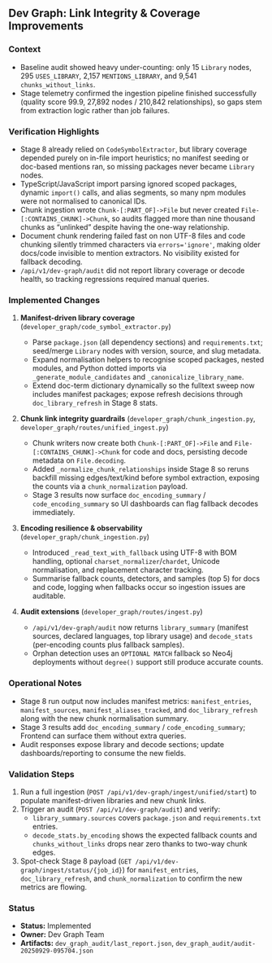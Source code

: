 ﻿## Dev Graph: Link Integrity & Coverage Improvements

### Context
- Baseline audit showed heavy under-counting: only 15 `Library` nodes, 295 `USES_LIBRARY`, 2,157 `MENTIONS_LIBRARY`, and 9,541 `chunks_without_links`.
- Stage telemetry confirmed the ingestion pipeline finished successfully (quality score 99.9, 27,892 nodes / 210,842 relationships), so gaps stem from extraction logic rather than job failures.

### Verification Highlights
- Stage 8 already relied on `CodeSymbolExtractor`, but library coverage depended purely on in-file import heuristics; no manifest seeding or doc-based mentions ran, so missing packages never became `Library` nodes.
- TypeScript/JavaScript import parsing ignored scoped packages, dynamic `import()` calls, and alias segments, so many npm modules were not normalised to canonical IDs.
- Chunk ingestion wrote `Chunk-[:PART_OF]->File` but never created `File-[:CONTAINS_CHUNK]->Chunk`, so audits flagged more than nine thousand chunks as “unlinked” despite having the one-way relationship.
- Document chunk rendering failed fast on non UTF-8 files and code chunking silently trimmed characters via `errors='ignore'`, making older docs/code invisible to mention extractors. No visibility existed for fallback decoding.
- `/api/v1/dev-graph/audit` did not report library coverage or decode health, so tracking regressions required manual queries.

### Implemented Changes
1. **Manifest-driven library coverage** (`developer_graph/code_symbol_extractor.py`)
   - Parse `package.json` (all dependency sections) and `requirements.txt`; seed/merge `Library` nodes with version, source, and slug metadata.
   - Expand normalisation helpers to recognise scoped packages, nested modules, and Python dotted imports via `_generate_module_candidates` and `_canonicalize_library_name`.
   - Extend doc-term dictionary dynamically so the fulltext sweep now includes manifest packages; expose refresh decisions through `doc_library_refresh` in Stage 8 stats.

2. **Chunk link integrity guardrails** (`developer_graph/chunk_ingestion.py`, `developer_graph/routes/unified_ingest.py`)
   - Chunk writers now create both `Chunk-[:PART_OF]->File` and `File-[:CONTAINS_CHUNK]->Chunk` for code and docs, persisting decode metadata on `File.decoding`.
   - Added `_normalize_chunk_relationships` inside Stage 8 so reruns backfill missing edges/text/kind before symbol extraction, exposing the counts via a `chunk_normalization` payload.
   - Stage 3 results now surface `doc_encoding_summary` / `code_encoding_summary` so UI dashboards can flag fallback decodes immediately.

3. **Encoding resilience & observability** (`developer_graph/chunk_ingestion.py`)
   - Introduced `_read_text_with_fallback` using UTF-8 with BOM handling, optional `charset_normalizer`/`chardet`, Unicode normalisation, and replacement character tracking.
   - Summarise fallback counts, detectors, and samples (top 5) for docs and code, logging when fallbacks occur so ingestion issues are auditable.

4. **Audit extensions** (`developer_graph/routes/ingest.py`)
   - `/api/v1/dev-graph/audit` now returns `library_summary` (manifest sources, declared languages, top library usage) and `decode_stats` (per-encoding counts plus fallback samples).
   - Orphan detection uses an `OPTIONAL MATCH` fallback so Neo4j deployments without `degree()` support still produce accurate counts.

### Operational Notes
- Stage 8 run output now includes manifest metrics: `manifest_entries`, `manifest_sources`, `manifest_aliases_tracked`, and `doc_library_refresh` along with the new chunk normalisation summary.
- Stage 3 results add `doc_encoding_summary` / `code_encoding_summary`; Frontend can surface them without extra queries.
- Audit responses expose library and decode sections; update dashboards/reporting to consume the new fields.

### Validation Steps
1. Run a full ingestion (`POST /api/v1/dev-graph/ingest/unified/start`) to populate manifest-driven libraries and new chunk links.
2. Trigger an audit (`POST /api/v1/dev-graph/audit`) and verify:
   - `library_summary.sources` covers `package.json` and `requirements.txt` entries.
   - `decode_stats.by_encoding` shows the expected fallback counts and `chunks_without_links` drops near zero thanks to two-way chunk edges.
3. Spot-check Stage 8 payload (`GET /api/v1/dev-graph/ingest/status/{job_id}`) for `manifest_entries`, `doc_library_refresh`, and `chunk_normalization` to confirm the new metrics are flowing.

### Status
- **Status:** Implemented
- **Owner:** Dev Graph Team
- **Artifacts:** `dev_graph_audit/last_report.json`, `dev_graph_audit/audit-20250929-095704.json`
